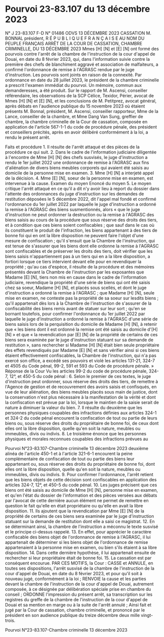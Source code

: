 # Pourvoi 23-83.107 du 13 décembre 2023

N° J 23-83.107 F-D
N° 01486
ODVS 13 DÉCEMBRE 2023
CASSATION
M. BONNAL président,
R É P U B L I Q U E F R A N Ç A I S E 
AU NOM DU PEUPLE FRANÇAIS 
ARRÊT DE LA COUR DE CASSATION, CHAMBRE CRIMINELLE,
DU 13 DÉCEMBRE 2023
Mmes [H] [N] et [E] [N] ont formé des pourvois contre l'arrêt de la chambre de l'instruction de la cour d'appel de Douai, en date du 8 février 2023, qui, dans l'information suivie contre la première des chefs de blanchiment aggravé et association de malfaiteurs, a confirmé l'ordonnance de remise à l'AGRASC rendue par le juge d'instruction.
Les pourvois sont joints en raison de la connexité.
Par ordonnance en date du 28 juillet 2023, le président de la chambre criminelle a prescrit l'examen immédiat du pourvoi.
Un mémoire, commun aux demanderesses, a été produit.
Sur le rapport de M. Ascensi, conseiller référendaire, les observations de la SCP Célice, Texidor, Périer, avocat de Mmes [H] [N] et [E] [N], et les conclusions de M. Petitprez, avocat général, après débats en l'audience publique du 15 novembre 2023 où étaient présents M. Bonnal, président, M. Ascensi, conseiller rapporteur, Mme de la Lance, conseiller de la chambre, et Mme Dang Van Sung, greffier de chambre, la chambre criminelle de la Cour de cassation, composée en application de l'article 567-1-1 du code de procédure pénale, des président et conseillers précités, après en avoir délibéré conformément à la loi, a rendu le présent arrêt.

Faits et procédure 1. Il résulte de l'arrêt attaqué et des pièces de la procédure ce qui suit. 2. Dans le cadre de l'information judiciaire diligentée à l'encontre de Mme [H] [N] des chefs susvisés, le juge d'instruction a rendu le 1er juillet 2022 une ordonnance de remise à l'AGRASC aux fins d'aliénation de divers biens meubles corporels qui avaient été saisis au domicile de la personne mise en examen. 3. Mme [H] [N] a interjeté appel de la décision. 4. Mme [E] [N], soeur de la personne mise en examen, est intervenue à la cause.
Examen du moyen
Enoncé du moyen 5. Le moyen critique l'arrêt attaqué en ce qu'il a dit n'y avoir lieu à report du dossier dans l'attente des ordonnances du juge d'instruction sur les demandes de restitution déposées le 5 décembre 2022, dit l'appel mal fondé et confirmé l'ordonnance du 1er juillet 2022 par laquelle le juge d'instruction a ordonné la remise à l'AGRASC des biens susmentionnés, alors « que le juge d'instruction ne peut ordonner la destruction ou la remise à l'AGRASC des biens saisis au cours de la procédure que sous réserve des droits des tiers, et à condition que ces biens soient confiscables ; que sauf dans le cas où ils constituent le produit de l'infraction, les biens appartenant à des tiers de bonne foi qui en ont la libre disposition ne peuvent faire l'objet d'une mesure de confiscation ; qu'il s'ensuit que la Chambre de l'instruction, qui est tenue de s'assurer que les biens dont elle ordonne la remise à l'AGRASC sont confiscables et de préserver les droits des tiers, doit vérifier que les biens saisis n'appartiennent pas à un tiers qui en a la libre disposition, a fortiori lorsque ce tiers intervient devant elle pour en revendiquer la propriété ; qu'au cas d'espèce, il résulte de la procédure et des mémoires présentés devant la Chambre de l'instruction par les exposantes que Madame [E] [N], tiers non mis en cause dans le cadre de l'information judiciaire, revendique la propriété d'une série de biens qui ont été saisis chez sa soeur, Madame [H] [N], et placés sous scellés, et dont le juge d'instruction a ordonné la remise à l'AGRASC ; que Madame [H] [N], seule mise en examen, ne conteste pas la propriété de sa soeur sur lesdits biens ; qu'il appartenait dès lors à la Chambre de l'instruction de s'assurer de la confiscabilité des biens remis avant de statuer sur leur sort ; qu'en se bornant toutefois, pour confirmer l'ordonnance du 1er juillet 2022 par laquelle le juge d'instruction a ordonné la remise à l'AGRASC d'une série de biens saisis lors de la perquisition du domicile de Madame [H] [N], à retenir que « les biens dont il est ordonné la remise ont été saisis au domicile d'[H] [N] » et que « la revendication par [E] [N] de la propriété de certains de ces biens sera examinée par le juge d'instruction statuant sur sa demande de restitution », sans rechercher si Madame [H] [N] était bien seule propriétaire des effets revendiqués par Madame [E] [N] et sans vérifier ainsi si ces biens étaient effectivement confiscables, la Chambre de l'instruction, qui n'a pas exercé son office, a excédé ses pouvoirs et violé les articles 131-21, 324-7 et 4505 du Code pénal, 99-2, 591 et 593 du Code de procédure pénale. »
Réponse de la Cour
Vu les articles 99-2 du code de procédure pénale, 324-7, 12°, et 450-5 du code pénal : 6. Selon le premier de ces textes, le juge d'instruction peut ordonner, sous réserve des droits des tiers, de remettre à l'Agence de gestion et de recouvrement des avoirs saisis et confisqués, en vue de leur aliénation, des biens meubles placés sous main de justice, dont la conservation n'est plus nécessaire à la manifestation de la vérité et dont la confiscation est prévue par la loi, lorsque le maintien de la saisie serait de nature à diminuer la valeur du bien. 7. Il résulte du deuxième que les personnes physiques coupables des infractions définies aux articles 324-1 et 324-2 du code pénal encourent la confiscation de tout ou partie de leurs biens ou, sous réserve des droits du propriétaire de bonne foi, de ceux dont elles ont la libre disposition, quelle qu'en soit la nature, meubles ou immeubles, divis ou indivis. 8. Le troisième énonce que les personnes physiques et morales reconnues coupables des infractions prévues au

Pourvoi N°23-83.107-Chambre criminelle 13 décembre 2023 deuxième alinéa de l'article 450-1 et à l'article 321-6-1 encourent la peine complémentaire de confiscation de tout ou partie des biens leur appartenant ou, sous réserve des droits du propriétaire de bonne foi, dont elles ont la libre disposition, quelle qu'en soit la nature, meubles ou immeubles, divis ou indivis. 9. Pour confirmer l'ordonnance, l'arrêt retient que les biens objets de cette décision sont confiscables en application des articles 324-7, 12°, et 450-5 du code pénal. 10. Les juges précisent que ces biens ont été saisis au domicile de Mme [H] [N], personne mise en examen, et qu'en l'état du dossier de l'information et des pièces versées aux débats par l'avocat de cette dernière aucun élément ne permet de remettre en question le fait qu'elle en était propriétaire ou qu'elle en avait la libre disposition. 11. Ils ajoutent que la revendication par Mme [E] [N] de la propriété de certains de ces biens sera examinée par le juge d'instruction statuant sur la demande de restitution dont elle a saisi ce magistrat. 12. En se déterminant ainsi, la chambre de l'instruction a méconnu le texte susvisé et le principe ci-dessus rappelé. 13. En effet, pour apprécier le caractère confiscable des biens objet de l'ordonnance de remise à l'AGRASC, il lui appartenait de déterminer si les biens objet de l'ordonnance de remise appartenaient à la personne mise en examen, ou bien s'ils étaient à sa libre disposition. 14. Dans cette dernière hypothèse, il lui appartenait ensuite de rechercher si leur propriétaire était de bonne foi. 15. La cassation est par conséquent encourue.
PAR CES MOTIFS, la Cour :
CASSE et ANNULE, en toutes ses dispositions, l'arrêt susvisé de la chambre de l'instruction de la cour d'appel de Douai, en date du 8 février 2023, et pour qu'il soit à nouveau jugé, conformément à la loi ;
RENVOIE la cause et les parties devant la chambre de l'instruction de la cour d'appel de Douai, autrement composée, à ce désignée par délibération spéciale prise en chambre du conseil ;
ORDONNE l'impression du présent arrêt, sa transcription sur les registres du greffe de la chambre de l'instruction de la cour d'appel de Douai et sa mention en marge ou à la suite de l'arrêt annulé ;
Ainsi fait et jugé par la Cour de cassation, chambre criminelle, et prononcé par le président en son audience publique du treize décembre deux mille vingt-trois.

Pourvoi N°23-83.107-Chambre criminelle 13 décembre 2023
